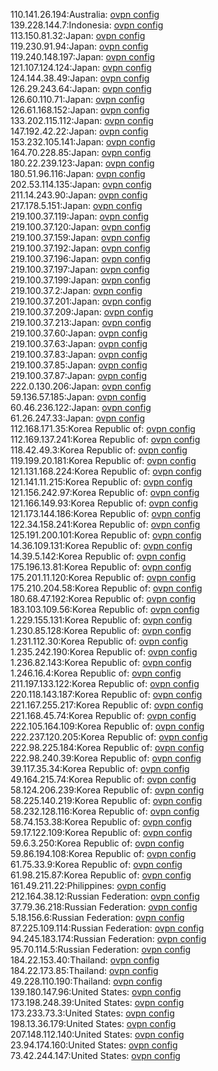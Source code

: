 110.141.26.194:Australia: [ovpn config](vpn/110_141_26_194.ovpn)  
139.228.144.7:Indonesia: [ovpn config](vpn/139_228_144_7.ovpn)  
113.150.81.32:Japan: [ovpn config](vpn/113_150_81_32.ovpn)  
119.230.91.94:Japan: [ovpn config](vpn/119_230_91_94.ovpn)  
119.240.148.197:Japan: [ovpn config](vpn/119_240_148_197.ovpn)  
121.107.124.124:Japan: [ovpn config](vpn/121_107_124_124.ovpn)  
124.144.38.49:Japan: [ovpn config](vpn/124_144_38_49.ovpn)  
126.29.243.64:Japan: [ovpn config](vpn/126_29_243_64.ovpn)  
126.60.110.71:Japan: [ovpn config](vpn/126_60_110_71.ovpn)  
126.61.168.152:Japan: [ovpn config](vpn/126_61_168_152.ovpn)  
133.202.115.112:Japan: [ovpn config](vpn/133_202_115_112.ovpn)  
147.192.42.22:Japan: [ovpn config](vpn/147_192_42_22.ovpn)  
153.232.105.141:Japan: [ovpn config](vpn/153_232_105_141.ovpn)  
164.70.228.85:Japan: [ovpn config](vpn/164_70_228_85.ovpn)  
180.22.239.123:Japan: [ovpn config](vpn/180_22_239_123.ovpn)  
180.51.96.116:Japan: [ovpn config](vpn/180_51_96_116.ovpn)  
202.53.114.135:Japan: [ovpn config](vpn/202_53_114_135.ovpn)  
211.14.243.90:Japan: [ovpn config](vpn/211_14_243_90.ovpn)  
217.178.5.151:Japan: [ovpn config](vpn/217_178_5_151.ovpn)  
219.100.37.119:Japan: [ovpn config](vpn/219_100_37_119.ovpn)  
219.100.37.120:Japan: [ovpn config](vpn/219_100_37_120.ovpn)  
219.100.37.159:Japan: [ovpn config](vpn/219_100_37_159.ovpn)  
219.100.37.192:Japan: [ovpn config](vpn/219_100_37_192.ovpn)  
219.100.37.196:Japan: [ovpn config](vpn/219_100_37_196.ovpn)  
219.100.37.197:Japan: [ovpn config](vpn/219_100_37_197.ovpn)  
219.100.37.199:Japan: [ovpn config](vpn/219_100_37_199.ovpn)  
219.100.37.2:Japan: [ovpn config](vpn/219_100_37_2.ovpn)  
219.100.37.201:Japan: [ovpn config](vpn/219_100_37_201.ovpn)  
219.100.37.209:Japan: [ovpn config](vpn/219_100_37_209.ovpn)  
219.100.37.213:Japan: [ovpn config](vpn/219_100_37_213.ovpn)  
219.100.37.60:Japan: [ovpn config](vpn/219_100_37_60.ovpn)  
219.100.37.63:Japan: [ovpn config](vpn/219_100_37_63.ovpn)  
219.100.37.83:Japan: [ovpn config](vpn/219_100_37_83.ovpn)  
219.100.37.85:Japan: [ovpn config](vpn/219_100_37_85.ovpn)  
219.100.37.87:Japan: [ovpn config](vpn/219_100_37_87.ovpn)  
222.0.130.206:Japan: [ovpn config](vpn/222_0_130_206.ovpn)  
59.136.57.185:Japan: [ovpn config](vpn/59_136_57_185.ovpn)  
60.46.236.122:Japan: [ovpn config](vpn/60_46_236_122.ovpn)  
61.26.247.33:Japan: [ovpn config](vpn/61_26_247_33.ovpn)  
112.168.171.35:Korea Republic of: [ovpn config](vpn/112_168_171_35.ovpn)  
112.169.137.241:Korea Republic of: [ovpn config](vpn/112_169_137_241.ovpn)  
118.42.49.3:Korea Republic of: [ovpn config](vpn/118_42_49_3.ovpn)  
119.199.20.181:Korea Republic of: [ovpn config](vpn/119_199_20_181.ovpn)  
121.131.168.224:Korea Republic of: [ovpn config](vpn/121_131_168_224.ovpn)  
121.141.11.215:Korea Republic of: [ovpn config](vpn/121_141_11_215.ovpn)  
121.156.242.97:Korea Republic of: [ovpn config](vpn/121_156_242_97.ovpn)  
121.166.149.93:Korea Republic of: [ovpn config](vpn/121_166_149_93.ovpn)  
121.173.144.186:Korea Republic of: [ovpn config](vpn/121_173_144_186.ovpn)  
122.34.158.241:Korea Republic of: [ovpn config](vpn/122_34_158_241.ovpn)  
125.191.200.101:Korea Republic of: [ovpn config](vpn/125_191_200_101.ovpn)  
14.36.109.131:Korea Republic of: [ovpn config](vpn/14_36_109_131.ovpn)  
14.39.5.142:Korea Republic of: [ovpn config](vpn/14_39_5_142.ovpn)  
175.196.13.81:Korea Republic of: [ovpn config](vpn/175_196_13_81.ovpn)  
175.201.11.120:Korea Republic of: [ovpn config](vpn/175_201_11_120.ovpn)  
175.210.204.58:Korea Republic of: [ovpn config](vpn/175_210_204_58.ovpn)  
180.68.47.192:Korea Republic of: [ovpn config](vpn/180_68_47_192.ovpn)  
183.103.109.56:Korea Republic of: [ovpn config](vpn/183_103_109_56.ovpn)  
1.229.155.131:Korea Republic of: [ovpn config](vpn/1_229_155_131.ovpn)  
1.230.85.128:Korea Republic of: [ovpn config](vpn/1_230_85_128.ovpn)  
1.231.112.30:Korea Republic of: [ovpn config](vpn/1_231_112_30.ovpn)  
1.235.242.190:Korea Republic of: [ovpn config](vpn/1_235_242_190.ovpn)  
1.236.82.143:Korea Republic of: [ovpn config](vpn/1_236_82_143.ovpn)  
1.246.16.4:Korea Republic of: [ovpn config](vpn/1_246_16_4.ovpn)  
211.197.133.122:Korea Republic of: [ovpn config](vpn/211_197_133_122.ovpn)  
220.118.143.187:Korea Republic of: [ovpn config](vpn/220_118_143_187.ovpn)  
221.167.255.217:Korea Republic of: [ovpn config](vpn/221_167_255_217.ovpn)  
221.168.45.74:Korea Republic of: [ovpn config](vpn/221_168_45_74.ovpn)  
222.105.164.109:Korea Republic of: [ovpn config](vpn/222_105_164_109.ovpn)  
222.237.120.205:Korea Republic of: [ovpn config](vpn/222_237_120_205.ovpn)  
222.98.225.184:Korea Republic of: [ovpn config](vpn/222_98_225_184.ovpn)  
222.98.240.39:Korea Republic of: [ovpn config](vpn/222_98_240_39.ovpn)  
39.117.35.34:Korea Republic of: [ovpn config](vpn/39_117_35_34.ovpn)  
49.164.215.74:Korea Republic of: [ovpn config](vpn/49_164_215_74.ovpn)  
58.124.206.239:Korea Republic of: [ovpn config](vpn/58_124_206_239.ovpn)  
58.225.140.219:Korea Republic of: [ovpn config](vpn/58_225_140_219.ovpn)  
58.232.128.116:Korea Republic of: [ovpn config](vpn/58_232_128_116.ovpn)  
58.74.153.38:Korea Republic of: [ovpn config](vpn/58_74_153_38.ovpn)  
59.17.122.109:Korea Republic of: [ovpn config](vpn/59_17_122_109.ovpn)  
59.6.3.250:Korea Republic of: [ovpn config](vpn/59_6_3_250.ovpn)  
59.86.194.108:Korea Republic of: [ovpn config](vpn/59_86_194_108.ovpn)  
61.75.33.9:Korea Republic of: [ovpn config](vpn/61_75_33_9.ovpn)  
61.98.215.87:Korea Republic of: [ovpn config](vpn/61_98_215_87.ovpn)  
161.49.211.22:Philippines: [ovpn config](vpn/161_49_211_22.ovpn)  
212.164.38.12:Russian Federation: [ovpn config](vpn/212_164_38_12.ovpn)  
37.79.36.218:Russian Federation: [ovpn config](vpn/37_79_36_218.ovpn)  
5.18.156.6:Russian Federation: [ovpn config](vpn/5_18_156_6.ovpn)  
87.225.109.114:Russian Federation: [ovpn config](vpn/87_225_109_114.ovpn)  
94.245.183.174:Russian Federation: [ovpn config](vpn/94_245_183_174.ovpn)  
95.70.114.5:Russian Federation: [ovpn config](vpn/95_70_114_5.ovpn)  
184.22.153.40:Thailand: [ovpn config](vpn/184_22_153_40.ovpn)  
184.22.173.85:Thailand: [ovpn config](vpn/184_22_173_85.ovpn)  
49.228.110.190:Thailand: [ovpn config](vpn/49_228_110_190.ovpn)  
139.180.147.96:United States: [ovpn config](vpn/139_180_147_96.ovpn)  
173.198.248.39:United States: [ovpn config](vpn/173_198_248_39.ovpn)  
173.233.73.3:United States: [ovpn config](vpn/173_233_73_3.ovpn)  
198.13.36.179:United States: [ovpn config](vpn/198_13_36_179.ovpn)  
207.148.112.140:United States: [ovpn config](vpn/207_148_112_140.ovpn)  
23.94.174.160:United States: [ovpn config](vpn/23_94_174_160.ovpn)  
73.42.244.147:United States: [ovpn config](vpn/73_42_244_147.ovpn)  
